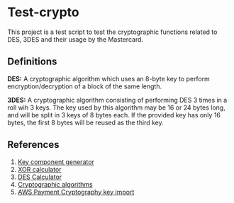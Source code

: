 # Test-crypto

This project is a test script to test the cryptographic functions related to DES, 3DES and their usage by the Mastercard.

## Definitions

**DES:** A cryptographic algorithm which uses an 8-byte key to perform encryption/decryption of a block of the same length.

**3DES:** A cryptographic algorithm consisting of performing DES 3 times in a roll wih 3 keys. The key used by this algorithm may be 16
or 24 bytes long, and will be split in 3 keys of 8 bytes each. If the provided key has only 16 bytes, the first 8 bytes will be reused as 
the third key.

## References

1. [Key component generator](https://emvlab.org/keyshares/?combined=94A6F81D22222E4645134C410C7DF8AF&combined_kcv=482598&one=CCAA04EDACE52FBD3C5D0BA89B86C416&one_kcv=346288&two=5FCE656D978D348FBE49D5A05BC7F944&two_kcv=82ED85&three=07C2999D194A3574C7079249CC3CC5FD&three_kcv=AB5BCA&numcomp=three&parity=ignore&action=Generate+128+bit)
2. [XOR calculator](https://xor.pw)
3. [DES Calculator](https://paymentcardtools.com/basic-calculators/des-calculator)
4. [Cryptographic algorithms](https://tecnologiadarede.webnode.com.br/news/noticia-aos-visitantes/)
5. [AWS Payment Cryptography key import](https://docs.aws.amazon.com/payment-cryptography/latest/userguide/keys-import.html#keys-import-rsaunwrap)
